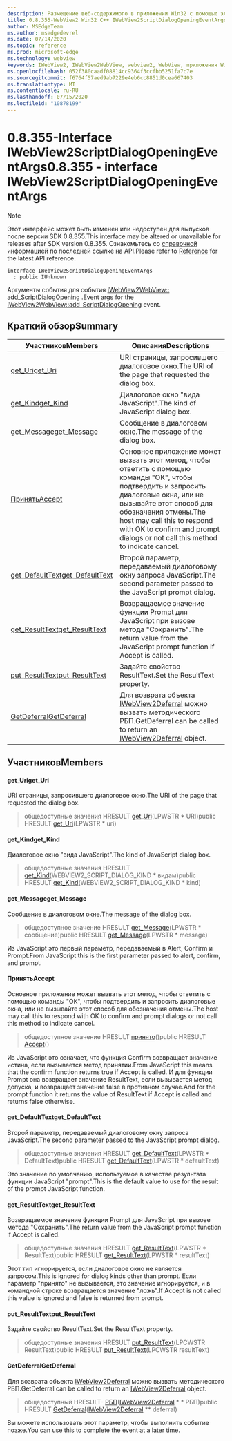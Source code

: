 ```yaml
---
description: Размещение веб-содержимого в приложении Win32 с помощью элемента управления Microsoft Edge WebView2
title: 0.8.355-WebView2 Win32 C++ IWebView2ScriptDialogOpeningEventArgs
author: MSEdgeTeam
ms.author: msedgedevrel
ms.date: 07/14/2020
ms.topic: reference
ms.prod: microsoft-edge
ms.technology: webview
keywords: IWebView2, IWebView2WebView, webview2, WebView, приложения Win32, Win32, EDGE
ms.openlocfilehash: 052f380caadf08814cc9364f3ccfbb5251fa7c7e
ms.sourcegitcommit: f6764f57aed9ab7229e4eb6cc8851d0cea667403
ms.translationtype: MT
ms.contentlocale: ru-RU
ms.lasthandoff: 07/15/2020
ms.locfileid: "10878199"
---
```

# <span data-ttu-id="fa84d-104">0.8.355-Interface IWebView2ScriptDialogOpeningEventArgs</span><span class="sxs-lookup"><span data-stu-id="fa84d-104">0.8.355 - interface IWebView2ScriptDialogOpeningEventArgs</span></span> 

> [!NOTE]
> <span data-ttu-id="fa84d-105">Этот интерфейс может быть изменен или недоступен для выпусков после версии SDK 0.8.355.</span><span class="sxs-lookup"><span data-stu-id="fa84d-105">This interface may be altered or unavailable for releases after SDK version 0.8.355.</span></span> <span data-ttu-id="fa84d-106">Ознакомьтесь со [справочной](../../../webview2-api-reference.md) информацией по последней ссылке на API.</span><span class="sxs-lookup"><span data-stu-id="fa84d-106">Please refer to [Reference](../../../webview2-api-reference.md) for the latest API reference.</span></span>

```
interface IWebView2ScriptDialogOpeningEventArgs
  : public IUnknown
```

<span data-ttu-id="fa84d-107">Аргументы события для события [IWebView2WebView:: add_ScriptDialogOpening](IWebView2WebView.md#add_scriptdialogopening) .</span><span class="sxs-lookup"><span data-stu-id="fa84d-107">Event args for the [IWebView2WebView::add_ScriptDialogOpening](IWebView2WebView.md#add_scriptdialogopening) event.</span></span>

## <span data-ttu-id="fa84d-108">Краткий обзор</span><span class="sxs-lookup"><span data-stu-id="fa84d-108">Summary</span></span>

 <span data-ttu-id="fa84d-109">Участников</span><span class="sxs-lookup"><span data-stu-id="fa84d-109">Members</span></span>                        | <span data-ttu-id="fa84d-110">Описания</span><span class="sxs-lookup"><span data-stu-id="fa84d-110">Descriptions</span></span>
--------------------------------|---------------------------------------------
[<span data-ttu-id="fa84d-111">get_Uri</span><span class="sxs-lookup"><span data-stu-id="fa84d-111">get_Uri</span></span>](#get_uri) | <span data-ttu-id="fa84d-112">URI страницы, запросившего диалоговое окно.</span><span class="sxs-lookup"><span data-stu-id="fa84d-112">The URI of the page that requested the dialog box.</span></span>
[<span data-ttu-id="fa84d-113">get_Kind</span><span class="sxs-lookup"><span data-stu-id="fa84d-113">get_Kind</span></span>](#get_kind) | <span data-ttu-id="fa84d-114">Диалоговое окно "вида JavaScript".</span><span class="sxs-lookup"><span data-stu-id="fa84d-114">The kind of JavaScript dialog box.</span></span>
[<span data-ttu-id="fa84d-115">get_Message</span><span class="sxs-lookup"><span data-stu-id="fa84d-115">get_Message</span></span>](#get_message) | <span data-ttu-id="fa84d-116">Сообщение в диалоговом окне.</span><span class="sxs-lookup"><span data-stu-id="fa84d-116">The message of the dialog box.</span></span>
[<span data-ttu-id="fa84d-117">Принять</span><span class="sxs-lookup"><span data-stu-id="fa84d-117">Accept</span></span>](#accept) | <span data-ttu-id="fa84d-118">Основное приложение может вызвать этот метод, чтобы ответить с помощью команды "ОК", чтобы подтвердить и запросить диалоговые окна, или не вызывайте этот способ для обозначения отмены.</span><span class="sxs-lookup"><span data-stu-id="fa84d-118">The host may call this to respond with OK to confirm and prompt dialogs or not call this method to indicate cancel.</span></span>
[<span data-ttu-id="fa84d-119">get_DefaultText</span><span class="sxs-lookup"><span data-stu-id="fa84d-119">get_DefaultText</span></span>](#get_defaulttext) | <span data-ttu-id="fa84d-120">Второй параметр, передаваемый диалоговому окну запроса JavaScript.</span><span class="sxs-lookup"><span data-stu-id="fa84d-120">The second parameter passed to the JavaScript prompt dialog.</span></span>
[<span data-ttu-id="fa84d-121">get_ResultText</span><span class="sxs-lookup"><span data-stu-id="fa84d-121">get_ResultText</span></span>](#get_resulttext) | <span data-ttu-id="fa84d-122">Возвращаемое значение функции Prompt для JavaScript при вызове метода "Сохранить".</span><span class="sxs-lookup"><span data-stu-id="fa84d-122">The return value from the JavaScript prompt function if Accept is called.</span></span>
[<span data-ttu-id="fa84d-123">put_ResultText</span><span class="sxs-lookup"><span data-stu-id="fa84d-123">put_ResultText</span></span>](#put_resulttext) | <span data-ttu-id="fa84d-124">Задайте свойство ResultText.</span><span class="sxs-lookup"><span data-stu-id="fa84d-124">Set the ResultText property.</span></span>
[<span data-ttu-id="fa84d-125">GetDeferral</span><span class="sxs-lookup"><span data-stu-id="fa84d-125">GetDeferral</span></span>](#getdeferral) | <span data-ttu-id="fa84d-126">Для возврата объекта [IWebView2Deferral](IWebView2Deferral.md) можно вызвать методического РБП.</span><span class="sxs-lookup"><span data-stu-id="fa84d-126">GetDeferral can be called to return an [IWebView2Deferral](IWebView2Deferral.md) object.</span></span>

## <span data-ttu-id="fa84d-127">Участников</span><span class="sxs-lookup"><span data-stu-id="fa84d-127">Members</span></span>

#### <span data-ttu-id="fa84d-128">get_Uri</span><span class="sxs-lookup"><span data-stu-id="fa84d-128">get_Uri</span></span> 

<span data-ttu-id="fa84d-129">URI страницы, запросившего диалоговое окно.</span><span class="sxs-lookup"><span data-stu-id="fa84d-129">The URI of the page that requested the dialog box.</span></span>

> <span data-ttu-id="fa84d-130">общедоступные значения HRESULT [get_Uri](#get_uri)(LPWSTR \* URI)</span><span class="sxs-lookup"><span data-stu-id="fa84d-130">public HRESULT [get_Uri](#get_uri)(LPWSTR \* uri)</span></span>

#### <span data-ttu-id="fa84d-131">get_Kind</span><span class="sxs-lookup"><span data-stu-id="fa84d-131">get_Kind</span></span> 

<span data-ttu-id="fa84d-132">Диалоговое окно "вида JavaScript".</span><span class="sxs-lookup"><span data-stu-id="fa84d-132">The kind of JavaScript dialog box.</span></span>

> <span data-ttu-id="fa84d-133">общедоступные значения HRESULT [get_Kind](#get_kind)(WEBVIEW2_SCRIPT_DIALOG_KIND \* видам)</span><span class="sxs-lookup"><span data-stu-id="fa84d-133">public HRESULT [get_Kind](#get_kind)(WEBVIEW2_SCRIPT_DIALOG_KIND \* kind)</span></span>

#### <span data-ttu-id="fa84d-134">get_Message</span><span class="sxs-lookup"><span data-stu-id="fa84d-134">get_Message</span></span> 

<span data-ttu-id="fa84d-135">Сообщение в диалоговом окне.</span><span class="sxs-lookup"><span data-stu-id="fa84d-135">The message of the dialog box.</span></span>

> <span data-ttu-id="fa84d-136">общедоступное значение HRESULT [get_Message](#get_message)(LPWSTR \* сообщение)</span><span class="sxs-lookup"><span data-stu-id="fa84d-136">public HRESULT [get_Message](#get_message)(LPWSTR \* message)</span></span>

<span data-ttu-id="fa84d-137">Из JavaScript это первый параметр, передаваемый в Alert, Confirm и Prompt.</span><span class="sxs-lookup"><span data-stu-id="fa84d-137">From JavaScript this is the first parameter passed to alert, confirm, and prompt.</span></span>

#### <span data-ttu-id="fa84d-138">Принять</span><span class="sxs-lookup"><span data-stu-id="fa84d-138">Accept</span></span> 

<span data-ttu-id="fa84d-139">Основное приложение может вызвать этот метод, чтобы ответить с помощью команды "ОК", чтобы подтвердить и запросить диалоговые окна, или не вызывайте этот способ для обозначения отмены.</span><span class="sxs-lookup"><span data-stu-id="fa84d-139">The host may call this to respond with OK to confirm and prompt dialogs or not call this method to indicate cancel.</span></span>

> <span data-ttu-id="fa84d-140">общедоступное значение HRESULT [принято](#accept)()</span><span class="sxs-lookup"><span data-stu-id="fa84d-140">public HRESULT [Accept](#accept)()</span></span>

<span data-ttu-id="fa84d-141">Из JavaScript это означает, что функция Confirm возвращает значение истина, если вызывается метод принятии.</span><span class="sxs-lookup"><span data-stu-id="fa84d-141">From JavaScript this means that the confirm function returns true if Accept is called.</span></span> <span data-ttu-id="fa84d-142">И для функции Prompt она возвращает значение ResultText, если вызывается метод допуска, и возвращает значение false в противном случае.</span><span class="sxs-lookup"><span data-stu-id="fa84d-142">And for the prompt function it returns the value of ResultText if Accept is called and returns false otherwise.</span></span>

#### <span data-ttu-id="fa84d-143">get_DefaultText</span><span class="sxs-lookup"><span data-stu-id="fa84d-143">get_DefaultText</span></span> 

<span data-ttu-id="fa84d-144">Второй параметр, передаваемый диалоговому окну запроса JavaScript.</span><span class="sxs-lookup"><span data-stu-id="fa84d-144">The second parameter passed to the JavaScript prompt dialog.</span></span>

> <span data-ttu-id="fa84d-145">общедоступные значения HRESULT [get_DefaultText](#get_defaulttext)(LPWSTR \* DefaultText)</span><span class="sxs-lookup"><span data-stu-id="fa84d-145">public HRESULT [get_DefaultText](#get_defaulttext)(LPWSTR \* defaultText)</span></span>

<span data-ttu-id="fa84d-146">Это значение по умолчанию, используемое в качестве результата функции JavaScript "prompt".</span><span class="sxs-lookup"><span data-stu-id="fa84d-146">This is the default value to use for the result of the prompt JavaScript function.</span></span>

#### <span data-ttu-id="fa84d-147">get_ResultText</span><span class="sxs-lookup"><span data-stu-id="fa84d-147">get_ResultText</span></span> 

<span data-ttu-id="fa84d-148">Возвращаемое значение функции Prompt для JavaScript при вызове метода "Сохранить".</span><span class="sxs-lookup"><span data-stu-id="fa84d-148">The return value from the JavaScript prompt function if Accept is called.</span></span>

> <span data-ttu-id="fa84d-149">общедоступные значения HRESULT [get_ResultText](#get_resulttext)(LPWSTR \* ResultText)</span><span class="sxs-lookup"><span data-stu-id="fa84d-149">public HRESULT [get_ResultText](#get_resulttext)(LPWSTR \* resultText)</span></span>

<span data-ttu-id="fa84d-150">Этот тип игнорируется, если диалоговое окно не является запросом.</span><span class="sxs-lookup"><span data-stu-id="fa84d-150">This is ignored for dialog kinds other than prompt.</span></span> <span data-ttu-id="fa84d-151">Если параметр "принято" не вызывается, это значение игнорируется, и в командной строке возвращается значение "ложь".</span><span class="sxs-lookup"><span data-stu-id="fa84d-151">If Accept is not called this value is ignored and false is returned from prompt.</span></span>

#### <span data-ttu-id="fa84d-152">put_ResultText</span><span class="sxs-lookup"><span data-stu-id="fa84d-152">put_ResultText</span></span> 

<span data-ttu-id="fa84d-153">Задайте свойство ResultText.</span><span class="sxs-lookup"><span data-stu-id="fa84d-153">Set the ResultText property.</span></span>

> <span data-ttu-id="fa84d-154">общедоступные значения HRESULT [put_ResultText](#put_resulttext)(LPCWSTR ResultText)</span><span class="sxs-lookup"><span data-stu-id="fa84d-154">public HRESULT [put_ResultText](#put_resulttext)(LPCWSTR resultText)</span></span>

#### <span data-ttu-id="fa84d-155">GetDeferral</span><span class="sxs-lookup"><span data-stu-id="fa84d-155">GetDeferral</span></span> 

<span data-ttu-id="fa84d-156">Для возврата объекта [IWebView2Deferral](IWebView2Deferral.md) можно вызвать методического РБП.</span><span class="sxs-lookup"><span data-stu-id="fa84d-156">GetDeferral can be called to return an [IWebView2Deferral](IWebView2Deferral.md) object.</span></span>

> <span data-ttu-id="fa84d-157">общедоступный HRESULT- [РБП](#getdeferral)([IWebView2Deferral](IWebView2Deferral.md) \* \* РБП)</span><span class="sxs-lookup"><span data-stu-id="fa84d-157">public HRESULT [GetDeferral](#getdeferral)([IWebView2Deferral](IWebView2Deferral.md) \*\* deferral)</span></span>

<span data-ttu-id="fa84d-158">Вы можете использовать этот параметр, чтобы выполнить событие позже.</span><span class="sxs-lookup"><span data-stu-id="fa84d-158">You can use this to complete the event at a later time.</span></span>

